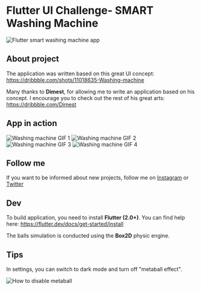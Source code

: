 # Flutter UI Challenge- SMART Washing Machine

![Flutter smart washing machine app](https://github.com/pawlik92/flutter_whirlpool/raw/master/doc/img/main.png)

## About project

The application was written based on this great UI concept: https://dribbble.com/shots/11018635-Washing-machine

Many thanks to **Dimest**, for allowing me to write an application based on his concept. I encourage you to check out the rest of his great arts: https://dribbble.com/Dimest

## App in action

![Washing machine GIF 1](https://github.com/pawlik92/flutter_whirlpool/raw/master/doc/img/1.gif)
![Washing machine GIF 2](https://github.com/pawlik92/flutter_whirlpool/raw/master/doc/img/2.gif)
![Washing machine GIF 3](https://github.com/pawlik92/flutter_whirlpool/raw/master/doc/img/3.gif)
![Washing machine GIF 4](https://github.com/pawlik92/flutter_whirlpool/raw/master/doc/img/4.gif)

## Follow me

If you want to be informed about new projects, follow me on [Instagram](https://www.instagram.com/pwlkx) or [Twitter](https://twitter.com/t_pawlik)


## Dev

To build application, you need to install **Flutter (2.0+)**. You can find help here: https://flutter.dev/docs/get-started/install

The balls simulation is conducted using the **Box2D** physic engine.

## Tips

In settings, you can switch to dark mode and turn off "metaball effect".

![How to disable metaball](https://github.com/pawlik92/flutter_whirlpool/raw/master/doc/img/settings.png)

